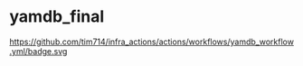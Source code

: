 # yamdb_final
https://github.com/tim714/infra_actions/actions/workflows/yamdb_workflow.yml/badge.svg
